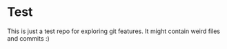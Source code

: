 # Test

This is just a test repo for exploring git features.
It might contain weird files and commits :)
